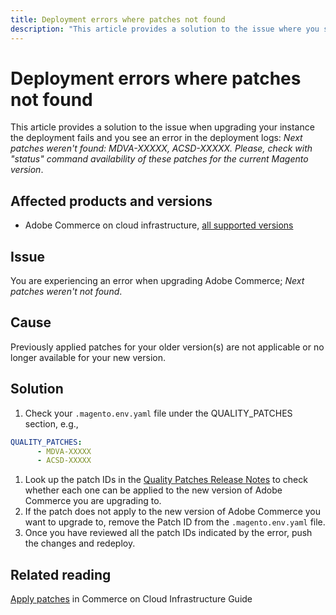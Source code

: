 ```yaml
---
title: Deployment errors where patches not found
description: "This article provides a solution to the issue where you see an error *Next patches weren't found: MDVA-XXXXX, ACSD-XXXXX. Please, check with 'status' command availability of these patches for the current Magento version*."
---
```


# Deployment errors where patches not found

This article provides a solution to the issue when upgrading your instance the deployment fails and you see an error in the deployment logs: *Next patches weren't found: MDVA-XXXXX, ACSD-XXXXX. Please, check with "status" command availability of these patches for the current Magento version*.

## Affected products and versions

* Adobe Commerce on cloud infrastructure, [all supported versions](https://magento.com/sites/default/files/magento-software-lifecycle-policy.pdf)


## Issue

You are experiencing an error when upgrading Adobe Commerce; *Next patches weren't not found*.

## Cause

Previously applied patches for your older version(s) are not applicable or no longer available for your new version.

## Solution

1. Check your `.magento.env.yaml` file under the QUALITY_PATCHES section, e.g.,

```yaml
QUALITY_PATCHES:
      - MDVA-XXXXX
      - ACSD-XXXXX
```
1. Look up the patch IDs in the [Quality Patches Release Notes](/docs/commerce-operations/tools/quality-patches-tool/release-notes.html) to check whether each one can be applied to the new version of Adobe Commerce you are upgrading to. 
1. If the patch does not apply to the new version of Adobe Commerce you want to upgrade to, remove the Patch ID from the `.magento.env.yaml` file.
1. Once you have reviewed all the patch IDs indicated by the error, push the changes and redeploy. 

## Related reading

[Apply patches](/docs/commerce-cloud-service/user-guide/develop/upgrade/apply-patches.html?lang=en#apply-a-patch-in-a-local-environment) in Commerce on Cloud Infrastructure Guide
